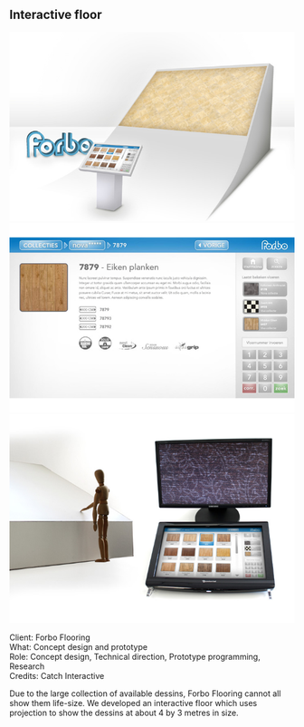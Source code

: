 ## Interactive floor

![Mockup](./images/forbo_01.jpg)
![Screenshot](./images/forbo_02.jpg)
![Prototype](./images/forbo_03.jpg)

Client: Forbo Flooring  
What: Concept design and prototype  
Role: Concept design, Technical direction, Prototype programming, Research  
Credits: Catch Interactive  

Due to the large collection of available dessins, Forbo Flooring cannot all show them life-size. We developed an interactive floor which uses projection to show the dessins at about 4 by 3 metres in size.
